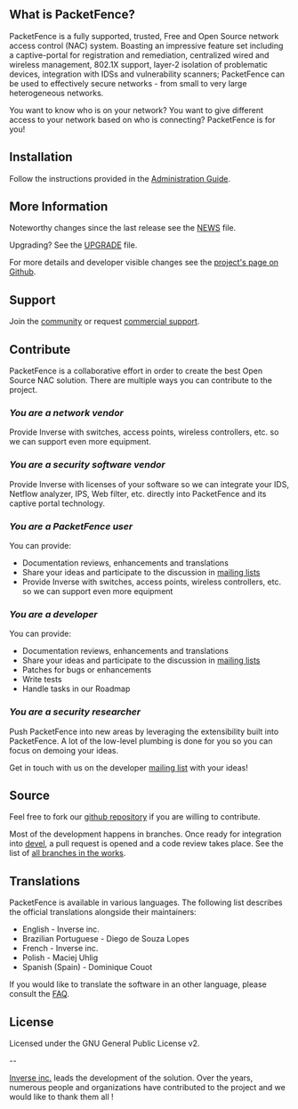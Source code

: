 ## What is PacketFence?

PacketFence is a fully supported, trusted, Free and Open Source network access control (NAC) system. Boasting an impressive feature set including a captive-portal for registration and remediation, centralized wired and wireless management, 802.1X support, layer-2 isolation of problematic devices, integration with IDSs and vulnerability scanners; PacketFence can be used to effectively secure networks - from small to very large heterogeneous networks.

You want to know who is on your network? You want to give different access to your network based on who is connecting? PacketFence is for you!


## Installation

Follow the instructions provided in the [Administration Guide](http://packetfence.org/documentation/guides.html).


## More Information

Noteworthy changes since the last release see the [NEWS](https://github.com/inverse-inc/packetfence/blob/devel/NEWS.asciidoc) file.

Upgrading? See the [UPGRADE](https://github.com/inverse-inc/packetfence/blob/devel/UPGRADE.asciidoc) file.

For more details and developer visible changes see the [project's page on Github](https://github.com/inverse-inc/packetfence).

## Support

Join the [community](http://packetfence.org/support/community.html) or request [commercial support](http://packetfence.org/support/commercial_support.html).

## Contribute

PacketFence is a collaborative effort in order to create the best Open Source NAC solution. There are multiple ways you can contribute to the project.

### *You are a network vendor*

Provide Inverse with switches, access points, wireless controllers, etc. so we can support even more equipment.

### *You are a security software vendor*

Provide Inverse with licenses of your software so we can integrate your IDS, Netflow analyzer, IPS, Web filter, etc. directly into PacketFence and its captive portal technology.

### *You are a PacketFence user*

You can provide:

* Documentation reviews, enhancements and translations
* Share your ideas and participate to the discussion in [mailing lists][mailing_lists]
* Provide Inverse with switches, access points, wireless controllers, etc. so we can support even more equipment

### *You are a developer*

You can provide:

* Documentation reviews, enhancements and translations
* Share your ideas and participate to the discussion in [mailing lists][mailing_lists]
* Patches for bugs or enhancements
* Write tests
* Handle tasks in our Roadmap

### *You are a security researcher*

Push PacketFence into new areas by leveraging the extensibility built into PacketFence. A lot of the low-level plumbing is done for you so you can focus on demoing your ideas. 

Get in touch with us on the developer [mailing list][mailing_lists] with your ideas!

## Source

Feel free to fork our [github repository](https://github.com/inverse-inc/packetfence) if you are willing to contribute.

Most of the development happens in branches. Once ready for integration into [devel](https://github.com/inverse-inc/packetfence/tree/devel), a pull request is opened and a code review takes place. See the list of [all branches in the works](https://github.com/inverse-inc/packetfence/branches).

## Translations

PacketFence is available in various languages. The following list describes the official translations alongside their maintainers:

* English - Inverse inc.
* Brazilian Portuguese - Diego de Souza Lopes
* French - Inverse inc.
* Polish - Maciej Uhlig
* Spanish (Spain) - Dominique Couot

If you would like to translate the software in an other language, please consult the [FAQ](http://packetfence.org/support/faqs/article/how-to-translate-packetfence-in-another-language.html).

## License

Licensed under the GNU General Public License v2.

--

[Inverse inc.](http://inverse.ca/) leads the development of the solution. Over the years, numerous people and organizations have contributed to the project and we would like to thank them all !



[mailing_lists]: http://packetfence.org/support/community.html "Community Mailing Lists"
